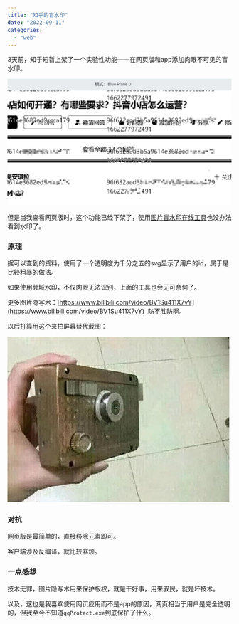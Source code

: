 ```yaml
---
title: "知乎的盲水印"
date: "2022-09-11"
categories:
  - "web"
---
```


3天前，知乎短暂上架了一个实验性功能——在网页版和app添加肉眼不可见的盲水印。

![](images/FbzA4NyaIAEXRZQ-1024x576.png)

但是当我查看网页版时，这个功能已经下架了，使用[图片盲水印在线工具](https://stegonline.iculture.cc)也没办法看到水印了。

### 原理

据可以查到的资料，使用了一个透明度为千分之五的svg显示了用户的id，属于是比较粗暴的做法。

如果使用频域水印，不仅肉眼无法识别，上面的工具也会无可奈何了。

更多图片隐写术：[https://www.bilibili.com/video/BV1Su411X7vY](https://www.bilibili.com/video/BV1Su411X7vY) ,防不胜防啊。

以后打算用这个来拍屏幕替代截图：

![](images/64ee8c4036c29fe3.png)

### 对抗

网页版是最简单的，直接移除元素即可。

客户端涉及反编译，就比较麻烦。

### 一点感想

技术无罪，图片隐写术用来保护版权，就是干好事，用来驭民，就是坏技术。

以及，这也是我喜欢使用网页应用而不是app的原因，网页相当于用户是完全透明的，但我至今不知道`qqProtect.exe`到底保护了什么。

